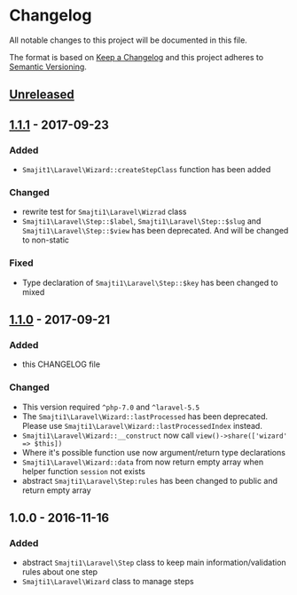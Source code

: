 # Changelog
All notable changes to this project will be documented in this file.

The format is based on [Keep a Changelog](http://keepachangelog.com/en/1.0.0/)
and this project adheres to [Semantic Versioning](http://semver.org/spec/v2.0.0.html).

## [Unreleased]

## [1.1.1] - 2017-09-23
### Added
- `Smajit1\Laravel\Wizard::createStepClass` function has been added
### Changed
- rewrite test for `Smajti1\Laravel\Wizrad` class
- `Smajti1\Laravel\Step::$label`, `Smajti1\Laravel\Step::$slug` and `Smajti1\Laravel\Step::$view` has been deprecated. 
And will be changed to non-static
### Fixed
- Type declaration of `Smajti1\Laravel\Step::$key` has been changed to mixed

## [1.1.0] - 2017-09-21
### Added
- this CHANGELOG file
### Changed
- This version required `^php-7.0` and `^laravel-5.5`
- The `Smajti1\Laravel\Wizard::lastProcessed` has been deprecated. Please use `Smajti1\Laravel\Wizard::lastProcessedIndex` instead.
- `Smajti1\Laravel\Wizard::__construct` now call `view()->share(['wizard' => $this])`
- Where it's possible function use now argument/return type declarations
- `Smajti1\Laravel\Wizard::data` from now return empty array when helper function `session` not exists
- abstract `Smajti1\Laravel\Step:rules` has been changed to public and return empty array

## 1.0.0 - 2016-11-16
### Added
- abstract `Smajti1\Laravel\Step` class to keep main information/validation rules about one step
- `Smajti1\Laravel\Wizard` class to manage steps

[Unreleased]: https://github.com/smajti1/laravel-wizard/compare/v1.1.1...HEAD
[1.1.1]: https://github.com/smajti1/laravel-wizard/compare/v1.1.0...v1.1.1
[1.1.0]: https://github.com/smajti1/laravel-wizard/compare/v1.0.0...v1.1.0
